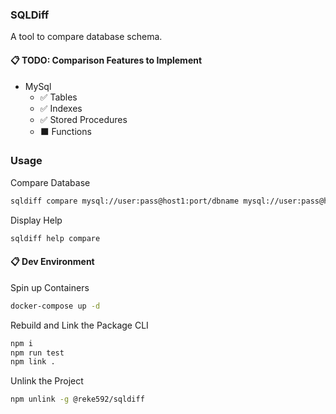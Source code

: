 ### SQLDiff

A tool to compare database schema.

#### 📋 **TODO: Comparison Features to Implement**

- MySql
  - ✅ Tables
  - ✅ Indexes
  - ✅ Stored Procedures
  - ⬛ Functions

### Usage

Compare Database

```sh
sqldiff compare mysql://user:pass@host1:port/dbname mysql://user:pass@host2:port/dbname
```

Display Help

```sh
sqldiff help compare
```

#### 📋 **Dev Environment**

Spin up Containers

```sh
docker-compose up -d
```

Rebuild and Link the Package CLI

```sh
npm i
npm run test
npm link .
```

Unlink the Project

```sh
npm unlink -g @reke592/sqldiff
```
